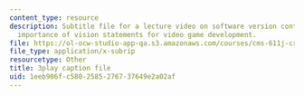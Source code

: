 ```yaml
---
content_type: resource
description: Subtitle file for a lecture video on software version control and the
  importance of vision statements for video game development.
file: https://ol-ocw-studio-app-qa.s3.amazonaws.com/courses/cms-611j-creating-video-games-fall-2014/1eeb906fc5802585276737649e2a02af_2pfdTSZ-GUM.srt
file_type: application/x-subrip
resourcetype: Other
title: 3play caption file
uid: 1eeb906f-c580-2585-2767-37649e2a02af
---
```

